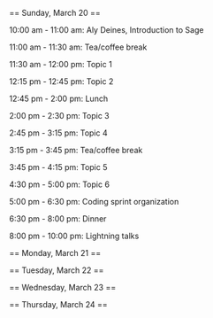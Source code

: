 == Sunday, March 20 ==

10:00 am - 11:00 am: Aly Deines, Introduction to Sage

11:00 am - 11:30 am: Tea/coffee break

11:30 am - 12:00 pm: Topic 1

12:15 pm - 12:45 pm: Topic 2

12:45 pm -  2:00 pm: Lunch

2:00 pm -  2:30 pm: Topic 3

2:45 pm -  3:15 pm: Topic 4

3:15 pm -  3:45 pm: Tea/coffee break

3:45 pm -  4:15 pm: Topic 5

4:30 pm -  5:00 pm: Topic 6

5:00 pm -  6:30 pm: Coding sprint organization

6:30 pm - 8:00 pm: Dinner

8:00 pm - 10:00 pm: Lightning talks

== Monday, March 21 ==



== Tuesday, March 22 ==

== Wednesday, March 23 ==

== Thursday, March 24 ==
